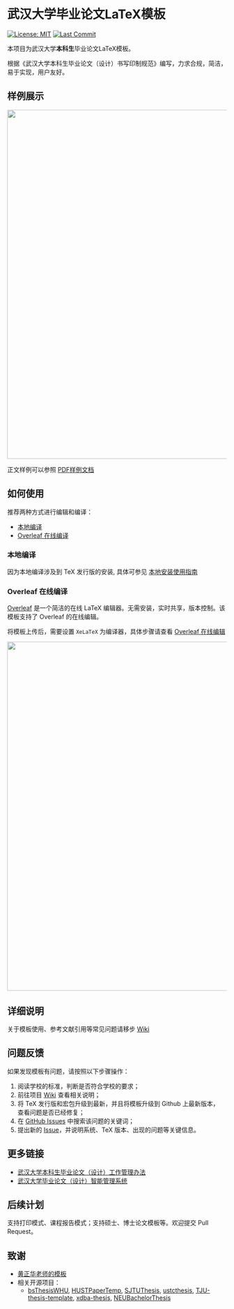 # 武汉大学毕业论文LaTeX模板

[![License: MIT](https://img.shields.io/badge/License-MIT-yellow.svg)](https://opensource.org/licenses/MIT)
[![Last Commit](https://img.shields.io/github/last-commit/mtobeiyf/whu-thesis.svg)](https://github.com/mtobeiyf/whu-thesis/commits/)

本项目为武汉大学**本科生**毕业论文LaTeX模板。

根据《武汉大学本科生毕业论文（设计）书写印制规范》编写，力求合规，简洁，易于实现，用户友好。

## 样例展示

<p align="center">
  <img src="https://user-images.githubusercontent.com/5097752/55679059-f250d300-5936-11e9-8dfe-937a64a0c6bf.png" width="800px">
</p>

正文样例可以参照 [PDF样例文档](https://github.com/mtobeiyf/whu-thesis/files/3076143/main.pdf)

## 如何使用

推荐两种方式进行编辑和编译：

* [本地编译](#本地编译)
* [Overleaf 在线编译](#overleaf-在线编译)

### 本地编译

因为本地编译涉及到 TeX 发行版的安装, 具体可参见 [本地安装使用指南](https://github.com/mtobeiyf/whu-thesis/wiki/%E6%9C%AC%E5%9C%B0%E5%AE%89%E8%A3%85%E4%B8%8E%E7%BC%96%E8%AF%91)

### Overleaf 在线编译

[Overleaf](https://www.overleaf.com/) 是一个简洁的在线 LaTeX 编辑器。无需安装，实时共享，版本控制。该模板支持了 Overleaf 的在线编辑。

将模板上传后，需要设置 `XeLaTeX` 为编译器，具体步骤请查看 [Overleaf 在线编辑](https://github.com/mtobeiyf/whu-thesis/wiki/Overleaf-%E5%9C%A8%E7%BA%BF%E7%BC%96%E8%BE%91)

<p align="center">
  <img src="https://user-images.githubusercontent.com/5097752/55882483-319d4f00-5bd7-11e9-86ff-687106144e16.png" width="800px">
</p>

## 详细说明

关于模板使用、参考文献引用等常见问题请移步 [Wiki](https://github.com/mtobeiyf/whu-thesis/wiki)

## 问题反馈

如果发现模板有问题，请按照以下步骤操作：

1. 阅读学校的标准，判断是否符合学校的要求；
2. 前往项目 [Wiki](https://github.com/mtobeiyf/whu-thesis/wiki) 查看相关说明；
3. 将 TeX 发行版和宏包升级到最新，并且将模板升级到 Github 上最新版本， 查看问题是否已经修复；
4. 在 [GitHub Issues](https://github.com/mtobeiyf/whu-thesis/issues) 中搜索该问题的关键词；
5. 提出新的 [Issue](https://github.com/mtobeiyf/whu-thesis/issues)，并说明系统、TeX 版本、出现的问题等关键信息。

## 更多链接

* [武汉大学本科生毕业论文（设计）工作管理办法](http://ugs.whu.edu.cn/info/1049/1935.htm)
* [武汉大学毕业论文（设计）智能管理系统](http://210.42.121.231/bysj/)

## 后续计划

支持打印模式、课程报告模式；支持硕士、博士论文模板等。欢迎提交 Pull Request。

## 致谢

* [黄正华老师的模板](http://aff.whu.edu.cn/huangzh/)
* 相关开源项目：
  * [bsThesisWHU](https://github.com/csarron/bsThesisWHU), [HUSTPaperTemp](https://github.com/skinaze/HUSTPaperTemp), [SJTUThesis](https://github.com/sjtug/SJTUThesis), [ustcthesis](https://github.com/ustctug/ustcthesis), [TJU-thesis-template](https://github.com/liangzhenduo0608/TJU-thesis-template), [xdba-thesis](https://github.com/xdlinux/xdba-thesis), [NEUBachelorThesis](https://github.com/tzaiyang/NEUBachelorThesis)
